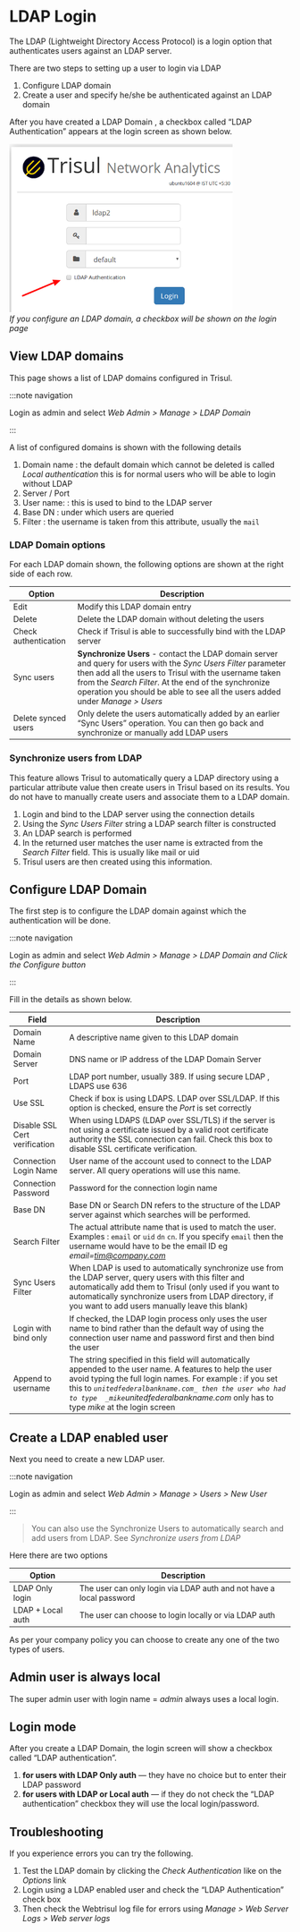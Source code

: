 # LDAP Login

The LDAP (Lightweight Directory Access Protocol) is a login option that
authenticates users against an LDAP server.

There are two steps to setting up a user to login via LDAP

1. Configure LDAP domain
2. Create a user and specify he/she be authenticated against an LDAP
   domain

After you have created a LDAP Domain , a checkbox called “LDAP
Authentication” appears at the login screen as shown below.

![](images/ldaplogin.png)  
*If you configure an LDAP domain, a checkbox will be shown on the login
page*

## View LDAP domains

This page shows a list of LDAP domains configured in Trisul.

:::note navigation

Login as admin and select *Web Admin \> Manage \> LDAP Domain*

:::

A list of configured domains is shown with the following details

1. Domain name : the default domain which cannot be deleted is called
   *Local authentication* this is for normal users who will be able to
   login without LDAP
2. Server / Port
3. User name: : this is used to bind to the LDAP server
4. Base DN : under which users are queried
5. Filter : the username is taken from this attribute, usually the `mail`

### LDAP Domain options

For each LDAP domain shown, the following options are shown at the right
side of each row.

| Option               | Description                                                                                                                                                                                                                                                                                                        |
| -------------------- | ------------------------------------------------------------------------------------------------------------------------------------------------------------------------------------------------------------------------------------------------------------------------------------------------------------------ |
| Edit                 | Modify this LDAP domain entry                                                                                                                                                                                                                                                                                      |
| Delete               | Delete the LDAP domain without deleting the users                                                                                                                                                                                                                                                                  |
| Check authentication | Check if Trisul is able to successfully bind with the LDAP server                                                                                                                                                                                                                                                  |
| Sync users           | **Synchronize Users** - contact the LDAP domain server and query for users with the *Sync Users Filter* parameter then add all the users to Trisul with the username taken from the *Search Filter*. At the end of the synchronize operation you should be able to see all the users added under *Manage \> Users* |
| Delete synced users  | Only delete the users automatically added by an earlier “Sync Users” operation. You can then go back and synchronize or manually add LDAP users                                                                                                                                                                    |

### Synchronize users from LDAP

This feature allows Trisul to automatically query a LDAP directory using
a particular attribute value then create users in Trisul based on its
results. You do not have to manually create users and associate them to
a LDAP domain.

1. Login and bind to the LDAP server using the connection details
2. Using the *Sync Users Filter* string a LDAP search filter is
   constructed
3. An LDAP search is performed
4. In the returned user matches the user name is extracted from the
   *Search Filter* field. This is usually like mail or uid
5. Trisul users are then created using this information.

## Configure LDAP Domain

The first step is to configure the LDAP domain against which the
authentication will be done.

:::note navigation

Login as admin and select *Web Admin \> Manage \> LDAP Domain and Click
the Configure button*

:::

Fill in the details as shown below.

| Field                         | Description                                                                                                                                                                                                                                                                                                               |
| ----------------------------- | ------------------------------------------------------------------------------------------------------------------------------------------------------------------------------------------------------------------------------------------------------------------------------------------------------------------------- |
| Domain Name                   | A descriptive name given to this LDAP domain                                                                                                                                                                                                                                                                              |
| Domain Server                 | DNS name or IP address of the LDAP Domain Server                                                                                                                                                                                                                                                                          |
| Port                          | LDAP port number, usually 389. If using secure LDAP , LDAPS use 636                                                                                                                                                                                                                                                       |
| Use SSL                       | Check if box is using LDAPS. LDAP over SSL/LDAP. If this option is checked, ensure the *Port* is set correctly                                                                                                                                                                                                            |
| Disable SSL Cert verification | When using LDAPS (LDAP over SSL/TLS) if the server is not using a certificate issued by a valid root certificate authority the SSL connection can fail. Check this box to disable SSL certificate verification.                                                                                                           |
| Connection Login Name         | User name of the account used to connect to the LDAP server. All query operations will use this name.                                                                                                                                                                                                                     |
| Connection Password           | Password for the connection login name                                                                                                                                                                                                                                                                                    |
| Base DN                       | Base DN or Search DN refers to the structure of the LDAP server against which searches will be performed.                                                                                                                                                                                                                 |
| Search Filter                 | The actual attribute name that is used to match the user. Examples : `email` or `uid` `dn` `cn`. If you specify `email` then the username would have to be the email ID eg *email=tim@company.com*                                                                                                                        |
| Sync Users Filter             | When LDAP is used to automatically synchronize use from the LDAP server, query users with this filter and automatically add them to Trisul (only used if you want to automatically synchronize users from LDAP directory, if you want to add users manually leave this blank)                                             |
| Login with bind only          | If checked, the LDAP login process only uses the user name to bind rather than the default way of using the connection user name and password first and then bind the user                                                                                                                                                |
| Append to username            | The string specified in this field will automatically appended to the user name. A features to help the user avoid typing the full login names. For example : if you set this to *`unitedfederalbankname.com_ then the user who had to type  _mike`unitedfederalbankname.com* only has to type *mike* at the login screen |

## Create a LDAP enabled user

Next you need to create a new LDAP user.

:::note navigation

Login as admin and select *Web Admin \> Manage \> Users \> New User*

:::

> You can also use the Synchronize Users to automatically search and add
> users from LDAP. See *Synchronize users from LDAP*

Here there are two options

| Option            | Description                                                         |
| ----------------- | ------------------------------------------------------------------- |
| LDAP Only login   | The user can only login via LDAP auth and not have a local password |
| LDAP + Local auth | The user can choose to login locally or via LDAP auth               |

As per your company policy you can choose to create any one of the two
types of users.

## Admin user is always local

The super admin user with login name = *admin* always uses a local
login.

## Login mode

After you create a LDAP Domain, the login screen will show a checkbox
called “LDAP authentication”.

1. **for users with LDAP Only auth** — they have no choice but to enter
   their LDAP password
2. **for users with LDAP or Local auth** — if they do not check the
   “LDAP authentication” checkbox they will use the local
   login/password.

## Troubleshooting

If you experience errors you can try the following.

1. Test the LDAP domain by clicking the *Check Authentication* like on
   the *Options* link
2. Login using a LDAP enabled user and check the “LDAP Authentication”
   check box
3. Then check the Webtrisul log file for errors using *Manage \> Web
   Server Logs \> Web server logs*
